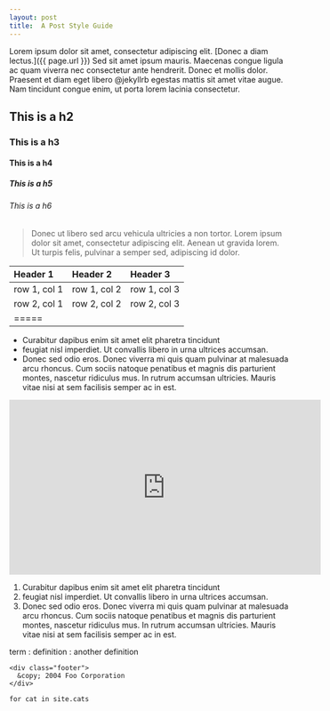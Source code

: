 ```yaml
---
layout: post
title:  A Post Style Guide
---
```

Lorem ipsum dolor sit amet, consectetur adipiscing elit. [Donec a diam lectus.]({{ page.url }}) Sed sit amet ipsum mauris. Maecenas congue ligula ac quam viverra nec consectetur ante hendrerit. Donec et mollis dolor. Praesent et diam eget libero @jekyllrb egestas mattis sit amet vitae augue. Nam tincidunt congue enim, ut porta lorem lacinia consectetur.

## This is a h2

### This is a h3

#### This is a h4

##### This is a h5

###### This is a h6

> Donec ut libero sed arcu vehicula ultricies a non tortor. Lorem ipsum dolor sit amet, consectetur adipiscing elit. Aenean ut gravida lorem. Ut turpis felis, pulvinar a semper sed, adipiscing id dolor.

| Header 1 | Header 2 | Header 3 |
|:---------|:---------|:---------|
| row 1, col 1   | row 1, col 2 | row 1, col 3 |
| row 2, col 1   | row 2, col 2 | row 2, col 3 |
|=====

- Curabitur dapibus enim sit amet elit pharetra tincidunt
- feugiat nisl imperdiet. Ut convallis libero in urna ultrices accumsan.
- Donec sed odio eros. Donec viverra mi quis quam pulvinar at malesuada arcu rhoncus. Cum sociis natoque penatibus et magnis dis parturient montes, nascetur ridiculus mus. In rutrum accumsan ultricies. Mauris vitae nisi at sem facilisis semper ac in est.

<iframe width="560" height="315" src="https://www.youtube.com/embed/I5AFdII-te8" frameborder="0" allowfullscreen></iframe>

1. Curabitur dapibus enim sit amet elit pharetra tincidunt
2. feugiat nisl imperdiet. Ut convallis libero in urna ultrices accumsan.
3. Donec sed odio eros. Donec viverra mi quis quam pulvinar at malesuada arcu rhoncus. Cum sociis natoque penatibus et magnis dis parturient montes, nascetur ridiculus mus. In rutrum accumsan ultricies. Mauris vitae nisi at sem facilisis semper ac in est.

term
: definition
: another definition

~~~
<div class="footer">
  &copy; 2004 Foo Corporation
</div>
~~~

`for cat in site.cats`
